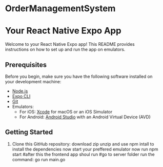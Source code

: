 # OrderManagementSystem

# Your React Native Expo App

Welcome to your React Native Expo app! This README provides instructions on how to set up and run the app on emulators.

## Prerequisites

Before you begin, make sure you have the following software installed on your development machine:

- [Node.js](https://nodejs.org/)
- [Expo CLI](https://docs.expo.dev/get-started/installation/)
- [Git](https://git-scm.com/)
- Emulators:
  - For iOS: [Xcode](https://developer.apple.com/xcode/) for macOS or an iOS Simulator
  - For Android: [Android Studio](https://developer.android.com/studio) with an Android Virtual Device (AVD)

## Getting Started

1. Clone this GitHub repository:
   download zip
   unzip and use npm intall to install the dependencies
   now start your preffered emulator
   now run
   npm start
   #after this the frontend app shoul run
   #go to server folder
   run the command:
   go run main.go
